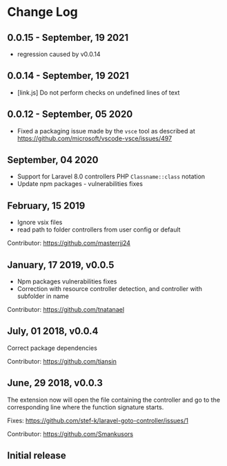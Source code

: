 # Change Log

## 0.0.15 - September, 19 2021

* regression caused by v0.0.14

## 0.0.14 - September, 19 2021

* [link.js] Do not perform checks on undefined lines of text

## 0.0.12 - September, 05 2020

* Fixed a packaging issue made by the `vsce` tool as described at https://github.com/microsoft/vscode-vsce/issues/497

## September, 04 2020

* Support for Laravel 8.0 controllers PHP `Classname::class` notation
* Update npm packages - vulnerabilities fixes

## February, 15 2019

* Ignore vsix files
* read path to folder controllers from user config or default

Contributor: https://github.com/masterrjj24

## January, 17 2019, v0.0.5

* Npm packages vulnerabilities fixes
* Correction with resource controller detection, and controller with subfolder in name

Contributor: https://github.com/tnatanael

## July, 01 2018, v0.0.4

Correct package dependencies

Contributor: https://github.com/tiansin

## June, 29 2018, v0.0.3

The extension now will open the file containing the controller and go to the corresponding line where the function signature starts.

Fixes: https://github.com/stef-k/laravel-goto-controller/issues/1

Contributor: https://github.com/Smankusors

## Initial release
